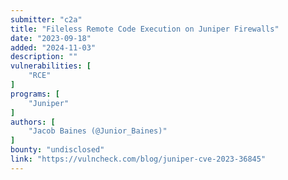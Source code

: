 ```yaml
---
submitter: "c2a"
title: "Fileless Remote Code Execution on Juniper Firewalls"
date: "2023-09-18"
added: "2024-11-03"
description: ""
vulnerabilities: [
    "RCE"
]
programs: [
    "Juniper"
]
authors: [
    "Jacob Baines (@Junior_Baines)"
]
bounty: "undisclosed"
link: "https://vulncheck.com/blog/juniper-cve-2023-36845"
---
```




